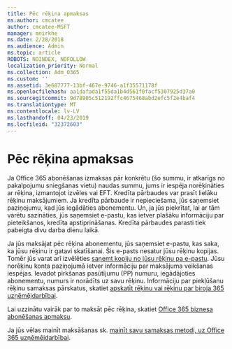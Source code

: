 ```yaml
---
title: Pēc rēķina apmaksas
ms.author: cmcatee
author: cmcatee-MSFT
manager: mnirkhe
ms.date: 2/28/2018
ms.audience: Admin
ms.topic: article
ROBOTS: NOINDEX, NOFOLLOW
localization_priority: Normal
ms.collection: Adm_O365
ms.custom: ''
ms.assetid: 3e687777-13bf-467e-9746-a1f35571178f
ms.openlocfilehash: aa1dafada1f55da1b4d561f0facf5307925d37a0
ms.sourcegitcommit: 9d78905c512192ffc4675468abd2efc5f2e4baf4
ms.translationtype: MT
ms.contentlocale: lv-LV
ms.lasthandoff: 04/23/2019
ms.locfileid: "32372603"
---
```

# <a name="pay-by-invoice"></a>Pēc rēķina apmaksas

Ja Office 365 abonēšanas izmaksas pār konkrētu (šo summu, ir atkarīgs no pakalpojumu sniegšanas vietu) naudas summu, jums ir iespēja norēķināties ar rēķina, izmantojot izvēles vai EFT. Kredīta pārbaudes var prasīt lielāku rēķinu maksājumiem. Ja kredīta pārbaude ir nepieciešama, jūs saņemsiet paziņojumu, kad jūs iegādāties abonementu. Un, ja jūs piekrītat, lai ar tām varētu sazināties, jūs saņemsiet e-pastu, kas ietver plašāku informāciju par pieteikšanos, kredīta apstiprināšanas. Kredīta pārbaudes parasti tiek pabeigta divu darba dienu laikā.
  
Ja jūs maksājat pēc rēķina abonementu, jūs saņemsiet e-pastu, kas saka, ka jūsu rēķinu ir gatavi skatīšanai. Šis e-pasts nesatur jūsu rēķinu kopijas. Tomēr jūs varat arī izvēlēties [saņemt kopiju no jūsu rēķinu pa e-pastu](https://support.office.com/article/734f4aab-df2d-4e9b-8cb1-691910bde216). Jūsu norēķinu konta paziņojumā ietver informāciju par maksājuma veikšanas iespējas. Ievadot pirkšanas pasūtījumu (PP) numuru, iegādājoties abonementu, numurs ir norādīts uz savu rēķinu. Informāciju par piekļūšanu rēķinu samaksas pārskatus, skatiet [apskatīt rēķinu vai rēķinu par biroja 365 uzņēmējdarbībai](https://support.office.com/article/2ae3ea58-4fce-4592-91d6-46e9ae3ec218).
  
Lai uzzinātu vairāk par to maksāt pēc rēķina, skatiet [Office 365 biznesa abonēšanas apmaksu](https://support.office.com/article/734f4aab-df2d-4e9b-8cb1-691910bde216).
  
Ja jūs vēlas mainīt maksāšanas sk. [mainīt savu samaksas metodi, uz Office 365 uzņēmējdarbībai](https://support.office.com/article/8652f539-3123-4a8f-b9bd-6aa2f0e0372d).
  

